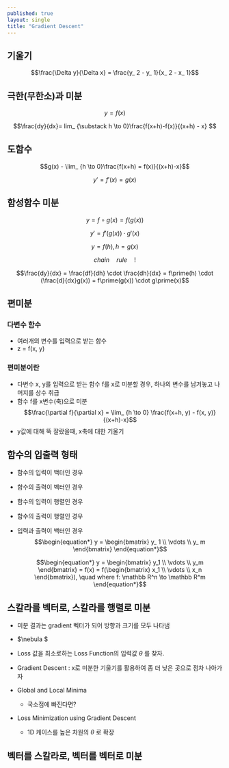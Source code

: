 ```yaml
---
published: true
layout: single
title: "Gradient Descent"
---
```


## 기울기
$$\frac{\Delta y}{\Delta x} = \frac{y_ 2 - y_ 1}{x_ 2 - x_ 1}$$

## 극한(무한소)과 미분
$$y = f(x)$$   

$$\frac{dy}{dx}= lim_ {\substack h \to 0}\frac{f(x+h)-f(x)}{(x+h) - x} $$

## 도함수
$$g(x) - \lim_ {h \to 0}\frac{f(x+h) = f(x)}{(x+h)-x}$$   

$$y\prime = f\prime(x) = g(x)$$

## 함성함수 미분
$$y = f \circ g(x) = f(g(x))$$   

$$y\prime = f\prime(g(x)) \cdot g\prime(x)$$   

$$y = f(h), h = g(x)$$   

$$chain \quad rule \quad!$$   

$$\frac{dy}{dx} = \frac{df}{dh} \cdot \frac{dh}{dx} = f\prime(h) \cdot (\frac{d}{dx}g(x)) = f\prime(g(x)) \cdot g\prime(x)$$

## 편미분
### 다변수 함수
* 여러개의 변수를 입력으로 받는 함수
* z = f(x, y)
### 편미분이란
* 다변수 x, y를 입력으로 받는 함수 f를 x로 미분할 경우, 하나의 변수를 남겨놓고 나머지를 상수 취급
* 함수 f를 x변수(축)으로 미분
$$\frac{\partial f}{\partial x} = \lim_ {h \to 0} \frac{f(x+h, y) - f(x, y)}{(x+h)-x}$$
* y값에 대해 뚝 잘랐을때, x축에 대한 기울기

## 함수의 입출력 형태
* 함수의 입력이 백터인 경우
* 함수의 출력이 벡터인 경우
* 함수의 입력이 행렬인 경우
* 함수의 출력이 행렬인 경우
* 입력과 출력이 백터인 경우
$$\begin{equation*}
  y = 
  \begin{bmatrix} 
  y_ 1 \\
  \vdots \\
  y_ m
  \end{bmatrix} 
\end{equation*}$$

  $$\begin{equation*} y = \begin{bmatrix} y_1 \\ \vdots \\  y_m \end{bmatrix} = f(x) = f(\begin{bmatrix} x_1 \\ \vdots \\ x_n \end{bmatrix}), \quad where f: \mathbb R^n \to \mathbb R^m \end{equation*}$$

## 스칼라를 벡터로, 스칼라를 행렬로 미분
 * 미분 결과는 gradient 벡터가 되어 방향과 크기를 모두 나타냄
 * $\nebula $

* Loss 값을 최소로하는 Loss Function의 입력값 $\theta$ 를 찾자.
* Gradient Descent : x로 미분한 기울기를 활용하여 좀 더 낮은 곳으로 점차 나아가자

* Global and Local Minima
  * 국소점에 빠진다면?
* Loss Minimization using Gradient Descent
  * 1D 케이스를 높은 차원의 $\theta$ 로 확장
  

## 벡터를 스칼라로, 벡터를 벡터로 미분

